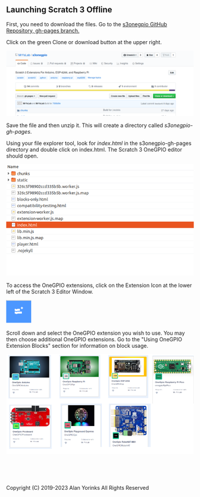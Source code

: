 ## Launching Scratch 3 Offline
First, you need to download the files. Go to the [s3onegpio GitHub Repository, gh-pages branch.](https://github.com/MrYsLab/s3onegpio/tree/gh-pages)

Click on the green Clone or download button at the upper right. 

![](./images/gh-pages.png)

Save the
file and then unzip it. This will create a directory called
*s3onegpio-gh-pages*. 

Using your file explorer tool, look for *index.html* in the
s3onegpio-gh-pages directory and double click on index.html. The Scratch
3 OneGPIO editor should open.

![](./images/dir.png)

 
 To
 access the OneGPIO extensions, click on the Extension Icon at the lower
 left of the Scratch 3 Editor Window. 

![](./images/ext.png)


Scroll down and select the OneGPIO extension you wish to use. You may then choose additional OneGPIO extensions.
Go to the "Using OneGPIO Extension Blocks" section for information on block usage.

![](./images/extensions.png)



<br>
<br>
<br>


Copyright (C) 2019-2023 Alan Yorinks All Rights Reserved
